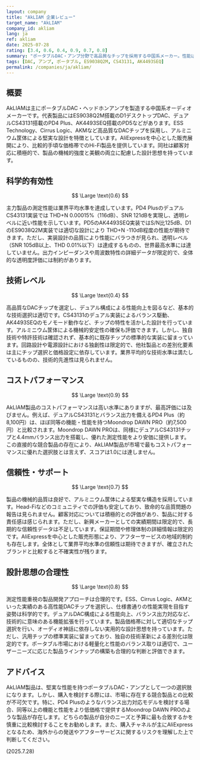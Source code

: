 ```yaml
---
layout: company
title: "AkLIAM 企業レビュー"
target_name: "AkLIAM"
company_id: akliam
lang: ja
ref: akliam
date: 2025-07-28
rating: [3.4, 0.6, 0.4, 0.9, 0.7, 0.8]
summary: "ポータブルDAC・アンプ分野で高品質なチップを採用する中国系メーカー。性能は堅実だが、同等機能を持つより安価な競合製品が存在するため、コストパフォーマンスが最高評価を逃す要因となっている。"
tags: [DAC, アンプ, ポータブル, ES9038Q2M, CS43131, AK4493SEQ]
permalink: /companies/ja/akliam/
---
```


## 概要

AkLIAMは主にポータブルDAC・ヘッドホンアンプを製造する中国系オーディオメーカーです。代表製品にはES9038Q2M搭載のD1デスクトップDAC、デュアルCS43131搭載のPD4 Plus、AK4493SEQ搭載のPD5などがあります。ESS Technology、Cirrus Logic、AKMなど高品質なDACチップを採用し、アルミニウム筐体による堅実な設計を特徴としています。AliExpressを中心とした販売展開により、比較的手頃な価格帯でのHi-Fi製品を提供しています。同社は顧客対応に積極的で、製品の機械的強度と美観の両立に配慮した設計思想を持っています。

## 科学的有効性

$$ \Large \text{0.6} $$

主力製品の測定性能は業界平均水準を達成しています。PD4 PlusのデュアルCS43131実装では THD+N 0.00015%（116dB）、SNR 121dBを実現し、透明レベルに近い性能を示しています。PD5のAK4493SEQ実装ではS/N比125dB、D1のES9038Q2M実装では適切な設計により THD+N -110dB程度の性能が期待できます。ただし、実装設計の品質により性能にバラつきが見られ、透明レベル（SNR 105dB以上、THD 0.01%以下）は達成するものの、世界最高水準には達していません。出力インピーダンスや周波数特性の詳細データが限定的で、全体的な透明度評価には制約があります。

## 技術レベル

$$ \Large \text{0.4} $$

高品質なDACチップを選定し、デュアル構成による性能向上を図るなど、基本的な技術選択は適切です。CS43131のデュアル実装によるバランス駆動、AK4493SEQのモノモード動作など、チップの特性を活かした設計を行っています。アルミニウム筐体による機械的安定性の確保も評価できます。しかし、独自技術や特許技術は確認されず、基本的に既存チップの標準的な実装に留まっています。回路設計や電源設計における独創性は限定的で、他社製品との差別化要素は主にチップ選択と価格設定に依存しています。業界平均的な技術水準は満たしているものの、技術的先進性は見られません。

## コストパフォーマンス

$$ \Large \text{0.9} $$

AkLIAM製品のコストパフォーマンスは高い水準にありますが、最高評価には及びません。例えば、デュアルCS43131とバランス出力を備えるPD4 Plus（約8,100円）は、ほぼ同等の機能・性能を持つMoondrop DAWN PRO（約7,500円）と比較されます。Moondrop DAWN PROは、同様にデュアルCS43131チップと4.4mmバランス出力を搭載し、優れた測定性能をより安価に提供します。この直接的な競合製品の存在により、AkLIAM製品が市場で最もコストパフォーマンスに優れた選択肢とは言えず、スコアは1.0には達しません。

## 信頼性・サポート

$$ \Large \text{0.7} $$

製品の機械的品質は良好で、アルミニウム筐体による堅実な構造を採用しています。Head-Fiなどのコミュニティでの評価も安定しており、致命的な品質問題の報告は見られません。顧客対応については積極的との評価があり、製品に対する責任感は感じられます。ただし、新興メーカーとしての実績期間は限定的で、長期的な信頼性データは不足しています。保証期間や修理体制の詳細情報は限定的です。AliExpressを中心とした販売形態により、アフターサービスの地域的制約も存在します。全体として業界平均水準の信頼性は期待できますが、確立されたブランドと比較すると不確実性が残ります。

## 設計思想の合理性

$$ \Large \text{0.8} $$

測定性能重視の製品開発アプローチは合理的です。ESS、Cirrus Logic、AKMといった実績のある高性能DACチップを選択し、仕様書通りの性能実現を目指す姿勢は科学的です。デュアルDAC構成による性能向上、バランス出力対応など、技術的に意味のある機能拡張を行っています。製品価格帯に対して適切なチップ選択を行い、オーディオ神話に依存しない実用的な設計思想を持っています。ただし、汎用チップの標準実装に留まっており、独自の技術革新による差別化は限定的です。ポータブル市場における軽量化と性能のバランス取りは適切で、ユーザーニーズに応じた製品ラインナップの構築も合理的な判断と評価できます。

## アドバイス

AkLIAM製品は、堅実な性能を持つポータブルDAC・アンプとして一つの選択肢になります。しかし、購入を検討する際には、市場に存在する競合製品との比較が不可欠です。特に、PD4 Plusのようなバランス出力対応モデルを検討する場合、同等以上の機能と性能をより低価格で提供するMoondrop DAWN PROのような製品が存在します。どちらの製品が自分のニーズと予算に最も合致するかを慎重に比較検討することをお勧めします。また、購入チャネルが主にAliExpressとなるため、海外からの発送やアフターサービスに関するリスクを理解した上で判断してください。

(2025.7.28)

